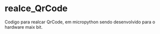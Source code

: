 # realce_QrCode
Codigo para realcar QrCode, em micropython sendo desenvolvido para o hardware
maix bit. 
